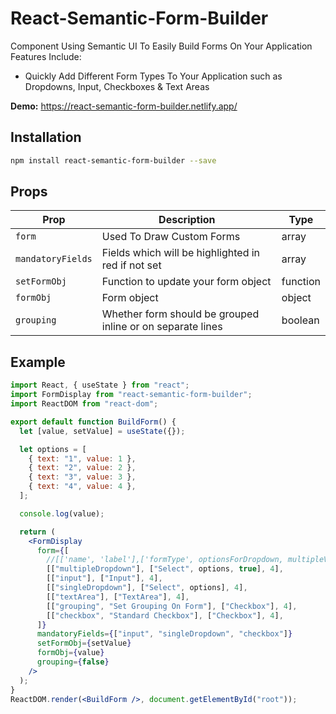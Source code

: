 # React-Semantic-Form-Builder

Component Using Semantic UI To Easily Build Forms On Your Application
Features Include:

- Quickly Add Different Form Types To Your Application such as Dropdowns, Input, Checkboxes & Text Areas

<b>Demo:</b> https://react-semantic-form-builder.netlify.app/

## Installation

```bash
npm install react-semantic-form-builder --save
```

## Props

| Prop              | Description                                                | Type     |
| ----------------- | ---------------------------------------------------------- | -------- |
| `form`            | Used To Draw Custom Forms                                  | array    |  |
| `mandatoryFields` | Fields which will be highlighted in red if not set         | array    |  |
| `setFormObj`      | Function to update your form object                        | function |  |
| `formObj`         | Form object                                                | object   |  |
| `grouping`        | Whether form should be grouped inline or on separate lines | boolean  |

## Example

```jsx
import React, { useState } from "react";
import FormDisplay from "react-semantic-form-builder";
import ReactDOM from "react-dom";

export default function BuildForm() {
  let [value, setValue] = useState({});

  let options = [
    { text: "1", value: 1 },
    { text: "2", value: 2 },
    { text: "3", value: 3 },
    { text: "4", value: 4 },
  ];

  console.log(value);

  return (
    <FormDisplay
      form={[
        //[['name', 'label'],['formType', optionsForDropdown, multipleValues], width(4=25% + 16=100%)]
        [["multipleDropdown"], ["Select", options, true], 4],
        [["input"], ["Input"], 4],
        [["singleDropdown"], ["Select", options], 4],
        [["textArea"], ["TextArea"], 4],
        [["grouping", "Set Grouping On Form"], ["Checkbox"], 4],
        [["checkbox", "Standard Checkbox"], ["Checkbox"], 4],
      ]}
      mandatoryFields={["input", "singleDropdown", "checkbox"]}
      setFormObj={setValue}
      formObj={value}
      grouping={false}
    />
  );
}
ReactDOM.render(<BuildForm />, document.getElementById("root"));
```
